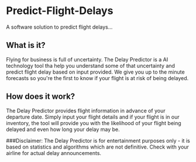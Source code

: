 # Predict-Flight-Delays
A software solution to predict flight delays...

## What is it?

Flying for business is full of uncertainty. The Delay Predictor is a  AI technology tool tha help you understand some of that uncertainty and predict flight delay based on input provided. We give you up to the minute forecasts so you're the first to know if your flight is at risk of being delayed.


## How does it work?

The Delay Predictor provides flight information  in advance of your departure date.
Simply input your flight details and if your flight is in our inventory, the tool will provide you with the likelihood of your flight being delayed and even how long your delay may be.


###Disclaimer:
The Delay Predictor is for entertainment purposes only - it is based on statistics and algorithms which are not definitive. Check with your airline for actual delay announcements. 
